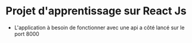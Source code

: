 # Projet d'apprentissage sur React Js

- L'application à besoin de fonctionner avec une api a côté lancé sur le port 8000
